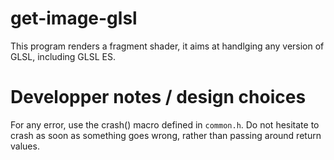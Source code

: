 # get-image-glsl

This program renders a fragment shader, it aims at handlging any version
of GLSL, including GLSL ES.

# Developper notes / design choices

For any error, use the crash() macro defined in `common.h`. Do not
hesitate to crash as soon as something goes wrong, rather than passing
around return values.
